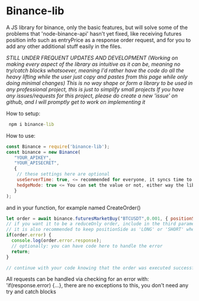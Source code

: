 # Binance-lib
 A JS library for binance, only the basic features, but will solve some of the problems that 'node-binance-api' hasn't yet fixed, like receiving futures position info such as entryPrice as a response order request, and for you to add any other additional stuff easily in the files.
 
 *STILL UNDER FREQUENT UPDATES AND DEVELOPMENT (Working on making every aspect of the library as intuitive as it can be, meaning no try/catch blocks whatsoever, meaning I'd rather have the code do all the heavy lifting while the user just copy and pastes from this page while only doing minimal changes)*
 *This is no way shape or form a library to be used in any professional project, this is just to simplify small projects*
*If you have any issues/requests for this project, please do create a new 'issue' on github, and I will promptly get to work on implementing it*

 How to setup:
 ```bat
  npm i binance-lib
 ```

 How to use:
```js
const Binance = require('binance-lib');
const binance = new Binance(
   "YOUR_APIKEY",
   "YOUR_APISECRET",
   {
    // these settings here are optional
    useServerTime: true, <= recommended for everyone, it syncs time to the server's time
    hedgeMode: true <= You can set the value or not, either way the library will handle it automatically if it receives an error about your hedgeMode setting not matching your request
   }
);
```

and in your function, for example named CreateOrder()
```js
let order = await binance.futuresMarketBuy("BTCUSDT",0.001, { positionSide: 'LONG', reduceOnly: false}); 
// if you want it to be a reduceOnly order, include in the third parameter 'reduceOnly : true' (order will be returned as an error if there was no position open on your account)
// it is also recommended to keep positionSide as 'LONG' or 'SHORT' whether you are on side Buy or Sell even if you aren't a hedgeMode user (because the program will automatically switch to hedgeMode for you if you forgot to specify it while loading the module)
if(order.error) {
  console.log(order.error.response);
  // optionally: you can have code here to handle the error
  return;
}

// continue with your code knowing that the order was executed successfully
```
All requests can be handled via checking for an error with: 'if(response.error) {...}, there are no exceptions to this, you don't need any try and catch blocks